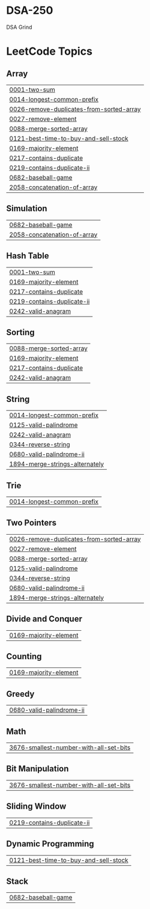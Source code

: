 # DSA-250
DSA Grind

<!---LeetCode Topics Start-->
# LeetCode Topics
## Array
|  |
| ------- |
| [0001-two-sum](https://github.com/Vishisht-Dwivedi/DSA-250/tree/master/0001-two-sum) |
| [0014-longest-common-prefix](https://github.com/Vishisht-Dwivedi/DSA-250/tree/master/0014-longest-common-prefix) |
| [0026-remove-duplicates-from-sorted-array](https://github.com/Vishisht-Dwivedi/DSA-250/tree/master/0026-remove-duplicates-from-sorted-array) |
| [0027-remove-element](https://github.com/Vishisht-Dwivedi/DSA-250/tree/master/0027-remove-element) |
| [0088-merge-sorted-array](https://github.com/Vishisht-Dwivedi/DSA-250/tree/master/0088-merge-sorted-array) |
| [0121-best-time-to-buy-and-sell-stock](https://github.com/Vishisht-Dwivedi/DSA-250/tree/master/0121-best-time-to-buy-and-sell-stock) |
| [0169-majority-element](https://github.com/Vishisht-Dwivedi/DSA-250/tree/master/0169-majority-element) |
| [0217-contains-duplicate](https://github.com/Vishisht-Dwivedi/DSA-250/tree/master/0217-contains-duplicate) |
| [0219-contains-duplicate-ii](https://github.com/Vishisht-Dwivedi/DSA-250/tree/master/0219-contains-duplicate-ii) |
| [0682-baseball-game](https://github.com/Vishisht-Dwivedi/DSA-250/tree/master/0682-baseball-game) |
| [2058-concatenation-of-array](https://github.com/Vishisht-Dwivedi/DSA-250/tree/master/2058-concatenation-of-array) |
## Simulation
|  |
| ------- |
| [0682-baseball-game](https://github.com/Vishisht-Dwivedi/DSA-250/tree/master/0682-baseball-game) |
| [2058-concatenation-of-array](https://github.com/Vishisht-Dwivedi/DSA-250/tree/master/2058-concatenation-of-array) |
## Hash Table
|  |
| ------- |
| [0001-two-sum](https://github.com/Vishisht-Dwivedi/DSA-250/tree/master/0001-two-sum) |
| [0169-majority-element](https://github.com/Vishisht-Dwivedi/DSA-250/tree/master/0169-majority-element) |
| [0217-contains-duplicate](https://github.com/Vishisht-Dwivedi/DSA-250/tree/master/0217-contains-duplicate) |
| [0219-contains-duplicate-ii](https://github.com/Vishisht-Dwivedi/DSA-250/tree/master/0219-contains-duplicate-ii) |
| [0242-valid-anagram](https://github.com/Vishisht-Dwivedi/DSA-250/tree/master/0242-valid-anagram) |
## Sorting
|  |
| ------- |
| [0088-merge-sorted-array](https://github.com/Vishisht-Dwivedi/DSA-250/tree/master/0088-merge-sorted-array) |
| [0169-majority-element](https://github.com/Vishisht-Dwivedi/DSA-250/tree/master/0169-majority-element) |
| [0217-contains-duplicate](https://github.com/Vishisht-Dwivedi/DSA-250/tree/master/0217-contains-duplicate) |
| [0242-valid-anagram](https://github.com/Vishisht-Dwivedi/DSA-250/tree/master/0242-valid-anagram) |
## String
|  |
| ------- |
| [0014-longest-common-prefix](https://github.com/Vishisht-Dwivedi/DSA-250/tree/master/0014-longest-common-prefix) |
| [0125-valid-palindrome](https://github.com/Vishisht-Dwivedi/DSA-250/tree/master/0125-valid-palindrome) |
| [0242-valid-anagram](https://github.com/Vishisht-Dwivedi/DSA-250/tree/master/0242-valid-anagram) |
| [0344-reverse-string](https://github.com/Vishisht-Dwivedi/DSA-250/tree/master/0344-reverse-string) |
| [0680-valid-palindrome-ii](https://github.com/Vishisht-Dwivedi/DSA-250/tree/master/0680-valid-palindrome-ii) |
| [1894-merge-strings-alternately](https://github.com/Vishisht-Dwivedi/DSA-250/tree/master/1894-merge-strings-alternately) |
## Trie
|  |
| ------- |
| [0014-longest-common-prefix](https://github.com/Vishisht-Dwivedi/DSA-250/tree/master/0014-longest-common-prefix) |
## Two Pointers
|  |
| ------- |
| [0026-remove-duplicates-from-sorted-array](https://github.com/Vishisht-Dwivedi/DSA-250/tree/master/0026-remove-duplicates-from-sorted-array) |
| [0027-remove-element](https://github.com/Vishisht-Dwivedi/DSA-250/tree/master/0027-remove-element) |
| [0088-merge-sorted-array](https://github.com/Vishisht-Dwivedi/DSA-250/tree/master/0088-merge-sorted-array) |
| [0125-valid-palindrome](https://github.com/Vishisht-Dwivedi/DSA-250/tree/master/0125-valid-palindrome) |
| [0344-reverse-string](https://github.com/Vishisht-Dwivedi/DSA-250/tree/master/0344-reverse-string) |
| [0680-valid-palindrome-ii](https://github.com/Vishisht-Dwivedi/DSA-250/tree/master/0680-valid-palindrome-ii) |
| [1894-merge-strings-alternately](https://github.com/Vishisht-Dwivedi/DSA-250/tree/master/1894-merge-strings-alternately) |
## Divide and Conquer
|  |
| ------- |
| [0169-majority-element](https://github.com/Vishisht-Dwivedi/DSA-250/tree/master/0169-majority-element) |
## Counting
|  |
| ------- |
| [0169-majority-element](https://github.com/Vishisht-Dwivedi/DSA-250/tree/master/0169-majority-element) |
## Greedy
|  |
| ------- |
| [0680-valid-palindrome-ii](https://github.com/Vishisht-Dwivedi/DSA-250/tree/master/0680-valid-palindrome-ii) |
## Math
|  |
| ------- |
| [3676-smallest-number-with-all-set-bits](https://github.com/Vishisht-Dwivedi/DSA-250/tree/master/3676-smallest-number-with-all-set-bits) |
## Bit Manipulation
|  |
| ------- |
| [3676-smallest-number-with-all-set-bits](https://github.com/Vishisht-Dwivedi/DSA-250/tree/master/3676-smallest-number-with-all-set-bits) |
## Sliding Window
|  |
| ------- |
| [0219-contains-duplicate-ii](https://github.com/Vishisht-Dwivedi/DSA-250/tree/master/0219-contains-duplicate-ii) |
## Dynamic Programming
|  |
| ------- |
| [0121-best-time-to-buy-and-sell-stock](https://github.com/Vishisht-Dwivedi/DSA-250/tree/master/0121-best-time-to-buy-and-sell-stock) |
## Stack
|  |
| ------- |
| [0682-baseball-game](https://github.com/Vishisht-Dwivedi/DSA-250/tree/master/0682-baseball-game) |
<!---LeetCode Topics End-->